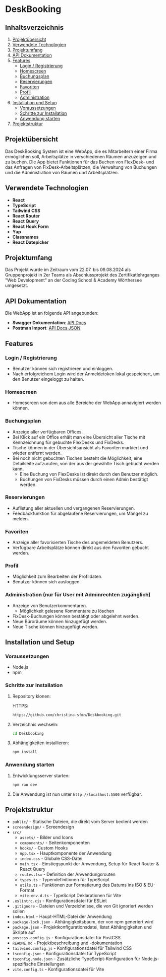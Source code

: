 # DeskBooking

## Inhaltsverzeichnis

1. [Projektübersicht](#projektübersicht)
2. [Verwendete Technologien](#verwendete-technologien)
3. [Projektumfang](#projektumfang)
4. [API Dokumentation](#api-dokumentation)
5. [Features](#features)
   - [Login / Registrierung](#login--registrierung)
   - [Homescreen](#homescreen)
   - [Buchungsplan](#buchungsplan)
   - [Reservierungen](#reservierungen)
   - [Favoriten](#favoriten)
   - [Profil](#profil)
   - [Administration](#administration-nur-für-user-mit-adminrechten-zugänglich)
6. [Installation und Setup](#installation-und-setup)
   - [Voraussetzungen](#voraussetzungen)
   - [Schritte zur Installation](#schritte-zur-installation)
   - [Anwendung starten](#anwendung-starten)
7. [Projektstruktur](#projektstruktur)

## Projektübersicht

Das DeskBooking System ist eine WebApp, die es Mitarbeitern einer Firma ermöglichen soll, Arbeitsplätze in verschiedenen Räumen anzuzeigen und zu buchen. Die App bietet Funktionen für das Buchen von FlexDesk- und das Anfragen von FixDesk-Arbeitsplätzen, die Verwaltung von Buchungen und die Administration von Räumen und Arbeitsplätzen.

## Verwendete Technologien

- **React**
- **TypeScript**
- **Tailwind CSS**
- **React Router**
- **React Query**
- **React Hook Form**
- **Yup**
- **Classnames**
- **React Datepicker**

## Projektumfang

Das Projekt wurde im Zeitraum vom 22.07. bis 09.08.2024 als Gruppenprojekt in 2er Teams als Abschlussprojekt des Zertifikatlehrganges "Web Development" an der Coding School & Academy Wörthersee umgesetzt.

## API Dokumentation

Die WebApp ist an folgende API angebunden:

- **Swagger Dokumentation**: [API Docs](https://deskbooking.dev.webundsoehne.com/api/docs)
- **Postman Import**: [API Docs JSON](https://deskbooking.dev.webundsoehne.com/api/docs-json)

## Features

### Login / Registrierung

- Benutzer können sich registrieren und einloggen.
- Nach erfolgreichem Login wird der Anmeldetoken lokal gespeichert, um den Benutzer eingeloggt zu halten.

### Homescreen

- Homescreen von dem aus alle Bereiche der WebApp annavigiert werden können.

### Buchungsplan

- Anzeige aller verfügbaren Offices.
- Bei Klick auf ein Office erhält man eine Übersicht aller Tische mit Kennzeichnung für gebuchte FlexDesks und FixDesks.
- Tische können in der Übersichtsansicht als Favoriten markiert und wieder entfernt werden.
- Bei noch nicht gebuchten Tischen besteht die Möglichkeit, eine Detailseite aufzurufen, von der aus der gewählte Tisch gebucht werden kann.
  - Eine Buchung von FlexDesks ist direkt durch den Benutzer möglich.
  - Buchungen von FixDesks müssen durch einen Admin bestätigt werden.

### Reservierungen

- Auflistung aller aktuellen und vergangenen Reservierungen.
- Feedbackfunktion für abgelaufene Reservierungen, um Mängel zu melden.

### Favoriten

- Anzeige aller favorisierten Tische des angemeldeten Benutzers.
- Verfügbare Arbeitsplätze können direkt aus den Favoriten gebucht werden.

### Profil

- Möglichkeit zum Bearbeiten der Profildaten.
- Benutzer können sich ausloggen.

### Administration (nur für User mit Adminrechten zugänglich)

- Anzeige von Benutzerkommentaren.
  - Möglichkeit gelesene Kommentare zu löschen
- FixDesk-Buchungen können bestätigt oder abgelehnt werden.
- Neue Büroräume können hinzugefügt werden.
- Neue Tische können hinzugefügt werden.

## Installation und Setup

### Voraussetzungen

- Node.js
- npm

### Schritte zur Installation

1. Repository klonen:

   HTTPS:

   ```bash
   https://github.com/christina-sfmn/Deskbooking.git
   ```

2. Verzeichnis wechseln:
   ```bash
   cd Deskbooking
   ```
3. Abhängigkeiten installieren:
   ```bash
   npm install
   ```

### Anwendung starten

1. Entwicklungsserver starten:
   ```bash
   npm run dev
   ```
2. Die Anwendung ist nun unter `http://localhost:5500` verfügbar.

## Projektstruktur

- `public/` - Statische Dateien, die direkt vom Server bedient werden
- `screendesign/` - Screendesign
- `src/`
  - `assets/` - Bilder und Icons
  - `components/` - Seitenkomponenten
  - `hooks/` - Custom Hooks
  - `App.tsx` - Hauptkomponente der Anwendung
  - `index.css` - Globale CSS-Datei
  - `main.tsx` - Einstiegspunkt der Anwendung, Setup für React Router & React Query
  - `routes.tsx` - Definition der Anwendungsrouten
  - `types.ts` - Typendefinitionen für TypeScript
  - `utils.ts` - Funktionen zur Formatierung des Datums ins ISO & EU-Format
  - `vite-env.d.ts` - TypeScript Deklarationen für Vite
- `.eslintrc.cjs` - Konfigurationsdatei für ESLint
- `.gitignore` - Dateien und Verzeichnisse, die von Git ignoriert werden sollen
- `index.html` - Haupt-HTML-Datei der Anwendung
- `package-lock.json` - Abhängigkeitsbaum, der von npm generiert wird
- `package.json` - Projektkonfigurationsdatei, listet Abhängigkeiten und Skripte auf
- `postcss.config.js` - Konfigurationsdatei für PostCSS
- `README.md` - Projektbeschreibung und -dokumentation
- `tailwind.config.js` - Konfigurationsdatei für Tailwind CSS
- `tsconfig.json` - Konfigurationsdatei für TypeScript
- `tsconfig.node.json` - Zusätzliche TypeScript-Konfiguration für Node.js-spezifische Einstellungen
- `vite.config.ts` - Konfigurationsdatei für Vite
